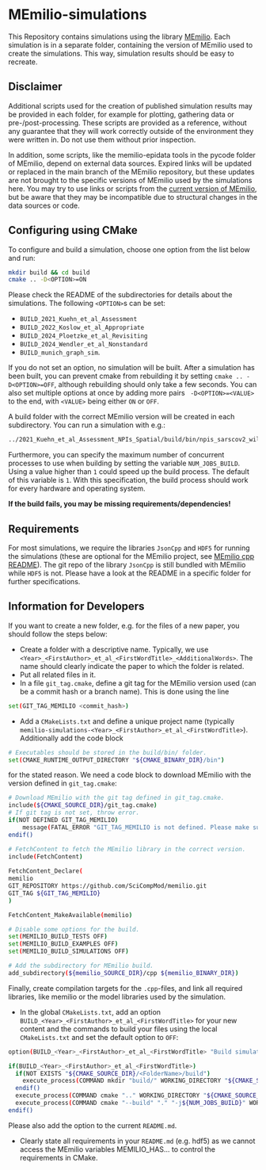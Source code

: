# MEmilio-simulations
This Repository contains simulations using the library [MEmilio](https://github.com/SciCompMod/memilio).
Each simulation is in a separate folder, containing the version of MEmilio used to create the simulations. 
This way, simulation results should be easy to recreate.

## Disclaimer
Additional scripts used for the creation of published simulation results may be provided in each folder, for example for plotting, gathering data or pre-/post-processing. These scripts are provided as a reference, without any guarantee that they will work correctly outside of the environment they were written in. Do not use them without prior inspection.

In addition, some scripts, like the memilio-epidata tools in the pycode folder of MEmilio, depend on external data sources. Expired links will be updated or replaced in the main branch of the MEmilio repository, but these updates are not brought to the specific versions of MEmilio used by the simulations here. You may try to use links or scripts from the [current version of MEmilio](https://github.com/SciCompMod/memilio), but be aware that they may be incompatible due to structural changes in the data sources or code.

## Configuring using CMake
To configure and build a simulation, choose one option from the list below and run:
```bash
mkdir build && cd build
cmake .. -D<OPTION>=ON
```
Please check the README of the subdirectories for details about the simulations.
The following `<OPTION>`s can be set:
- `BUILD_2021_Kuehn_et_al_Assessment`
- `BUILD_2022_Koslow_et_al_Appropriate`
- `BUILD_2024_Ploetzke_et_al_Revisiting`
- `BUILD_2024_Wendler_et_al_Nonstandard`
- `BUILD_munich_graph_sim`.

If you do not set an option, no simulation will be built. After a simulation has been built, you can prevent cmake from rebuilding it by setting `cmake .. -D<OPTION>=OFF`, although rebuilding should only take a few seconds. You can also set multiple options at once by adding more pairs ` -D<OPTION>=<VALUE>` to the end, with `<VALUE>` being either `ON` or `OFF`.


A build folder with the correct MEmilio version will be created in each subdirectory. 
You can run a simulation with e.g.:
```bash
../2021_Kuehn_et_al_Assessment_NPIs_Spatial/build/bin/npis_sarscov2_wildtype_germany
```
Furthermore, you can specify the maximum number of concurrent processes to use when building by setting the variable `NUM_JOBS_BUILD`. Using a value higher than `1` could speed up the build process. The default of this variable is `1`. With this specification, the build process should work for every hardware and operating system. 

**If the build fails, you may be missing requirements/dependencies!**

## Requirements
For most simulations, we require the libraries `JsonCpp` and `HDF5` for running the simulations (these are optional for the MEmilio project, see [MEmilio cpp README](https://github.com/SciCompMod/memilio/blob/main/cpp/README.md)). The git repo of the library `JsonCpp` is still bundled with MEmilio while `HDF5` is not. Please have a look at the README in a specific folder for further specifications.

## Information for Developers
If you want to create a new folder, e.g. for the files of a new paper, you should follow the steps below:

- Create a folder with a descriptive name. Typically, we use `<Year>_<FirstAuthor>_et_al_<FirstWordTitle>_<AdditionalWords>`.
The name should clearly indicate the paper to which the folder is related.
- Put all related files in it. 
- In a file `git_tag.cmake`, define a git tag for the MEmilio version used (can be a commit hash or a branch name).
This is done using the line
```bash
set(GIT_TAG_MEMILIO <commit_hash>)
```
- Add a `CMakeLists.txt` and define a unique project name (typically `memilio-simulations-<Year>_<FirstAuthor>_et_al_<FirstWordTitle>`). Additionally add the code block 

```bash
# Executables should be stored in the build/bin/ folder.
set(CMAKE_RUNTIME_OUTPUT_DIRECTORY "${CMAKE_BINARY_DIR}/bin")
```

for the stated reason. 
We need a code block to download MEmilio with the version defined in `git_tag.cmake`:

```bash
# Download MEmilio with the git tag defined in git_tag.cmake.
include(${CMAKE_SOURCE_DIR}/git_tag.cmake)
# If git tag is not set, throw error.
if(NOT DEFINED GIT_TAG_MEMILIO)
    message(FATAL_ERROR "GIT_TAG_MEMILIO is not defined. Please make sure the git_tag.cmake file is correct.")
endif()

# FetchContent to fetch the MEmilio library in the correct version.
include(FetchContent)
    
FetchContent_Declare(
memilio
GIT_REPOSITORY https://github.com/SciCompMod/memilio.git
GIT_TAG ${GIT_TAG_MEMILIO}
)

FetchContent_MakeAvailable(memilio)

# Disable some options for the build.
set(MEMILIO_BUILD_TESTS OFF)
set(MEMILIO_BUILD_EXAMPLES OFF)
set(MEMILIO_BUILD_SIMULATIONS OFF)

# Add the subdirectory for MEmilio build.
add_subdirectory(${memilio_SOURCE_DIR}/cpp ${memilio_BINARY_DIR})
```

Finally, create compilation targets for the `.cpp`-files, and link all required libraries, like memilio or the model libraries used by the simulation.

- In the global `CMakeLists.txt`, add an option `BUILD_<Year>_<FirstAuthor>_et_al_<FirstWordTitle>` for your new content and the commands to build your files using the local `CMakeLists.txt` and set the default option to `OFF`:
```bash
option(BUILD_<Year>_<FirstAuthor>_et_al_<FirstWordTitle> "Build simulations from folder <FolderName>." OFF)

if(BUILD_<Year>_<FirstAuthor>_et_al_<FirstWordTitle>)
  if(NOT EXISTS "${CMAKE_SOURCE_DIR}/<FolderName>/build")
    execute_process(COMMAND mkdir "build/" WORKING_DIRECTORY "${CMAKE_SOURCE_DIR}/<FolderName>")
  endif()
  execute_process(COMMAND cmake ".." WORKING_DIRECTORY "${CMAKE_SOURCE_DIR}/<FolderName>/build")
  execute_process(COMMAND cmake "--build" "." "-j${NUM_JOBS_BUILD}" WORKING_DIRECTORY "${CMAKE_SOURCE_DIR}/<FolderName>/build")
endif()
```
Please also add the option to the current `README.md`. 
- Clearly state all requirements in your `README.md` (e.g. hdf5) as we cannot access the MEmilio variables MEMILIO_HAS... to control the requirements in CMake.
